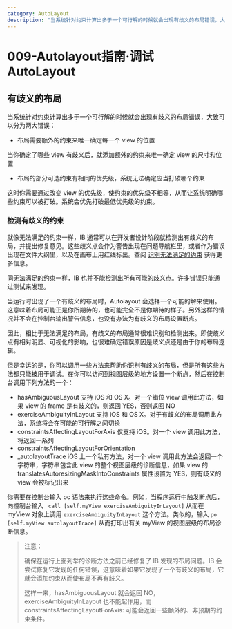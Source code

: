 ```yaml
---
category: AutoLayout
description: "当系统针对约束计算出多于一个可行解的时候就会出现有歧义的布局错误，大致可以分为两大错误："
---
```


# 009-Autolayout指南·调试 AutoLayout

## 有歧义的布局

当系统针对约束计算出多于一个可行解的时候就会出现有歧义的布局错误，大致可以分为两大错误：

* 布局需要额外的约束来唯一确定每一个 view 的位置

当你确定了哪些 view 有歧义后，就添加额外的约束来唯一确定 view 的尺寸和位置

* 布局的部分可选约束有相同的优先级，系统无法确定应当打破哪个约束

这时你需要通过改变 view 的优先级，使约束的优先级不相等，从而让系统明确哪些约束可以被打破。系统会优先打破最低优先级的约束。

### 检测有歧义的约束

就像无法满足的约束一样，IB 通常可以在开发者设计阶段就检测出有歧义的布局，并提出修复意见。这些歧义点会作为警告出现在问题导航栏里，或者作为错误出现在文件大纲里，以及在画布上用红线标出。查阅 [识别无法满足的约束](https://developer.apple.com/library/content/documentation/UserExperience/Conceptual/AutolayoutPG/ConflictingLayouts.html#//apple_ref/doc/uid/TP40010853-CH19-SW3) 获得更多信息。

同无法满足的约束一样，IB 也并不能检测出所有可能的歧义点。许多错误只能通过测试来发现。

当运行时出现了一个有歧义的布局时，Autolayout 会选择一个可能的解来使用。这意味着布局可能正是你所期待的，也可能完全不是你期待的样子。另外这样的情况并不会在控制台输出警告信息，也没有办法为有歧义的布局设置断点。

因此，相比于无法满足的布局，有歧义的布局通常很难识别和检测出来。即使歧义点有相对明显、可视化的影响，也很难确定错误原因是歧义点还是由于你的布局逻辑。

但是幸运的是，你可以调用一些方法来帮助你识别有歧义的布局，但是所有这些方法都只能被用于调试。在你可以访问到视图层级的地方设置一个断点，然后在控制台调用下列方法的一个：

* hasAmbiguousLayout 支持 iOS 和 OS X。对一个错位 view 调用此方法，如果 view 的 frame 是有歧义的，则返回 YES，否则返回 NO
* exerciseAmbiguityInLayout 支持 iOS 和 OS X。对于有歧义的布局调用此方法，系统将会在可能的可行解之间切换
* constraintsAffectingLayoutForAxis 仅支持 iOS。对一个 view 调用此方法，将返回一系列
* constraintsAffectingLayoutForOrientation
* _autolayoutTrace iOS 上一个私有方法，对一个 view 调用此方法会返回一个字符串，字符串包含此 view 的整个视图层级的诊断信息，如果 view 的 translatesAutoresizingMaskIntoConstraints 属性设置为 YES，则有歧义的 view 会被标记出来

你需要在控制台输入 oc 语法来执行这些命令。例如，当程序运行中触发断点后，向控制台输入 ``` call [self.myView exerciseAmbiguityInLayout]``` 从而在 myView 对象上调用 ```exerciseAmbiguityInLayout``` 这个方法。类似的，输入 ```po [self.myView autolayoutTrace]``` 从而打印出有关 myView 的视图层级的布局诊断信息。

> 注意：
> 
> 确保在运行上面列举的诊断方法之前已经修复了 IB 发现的布局问题。IB 会尝试修复它发现的任何错误，这意味着如果它发现了一个有歧义的布局，它就会添加约束从而使布局不再有歧义。
> 
> 这样一来，hasAmbiguousLayout 就会返回 NO，exerciseAmbiguityInLayout 也不能起作用，而 constraintsAffectingLayoutForAxis: 可能会返回一些额外的、非预期的约束条件。